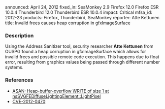 announced: April 24, 2012
fixed_in: SeaMonkey 2.9
          Firefox 12.0
          Firefox ESR 10.0.4
          Thunderbird 12.0
          Thunderbird ESR 10.0.4
impact: Critical
mfsa_id: 2012-23
products: Firefox, Thunderbird, SeaMonkey
reporter: Atte Kettunen
title: Invalid frees causes heap corruption in gfxImageSurface

<h3>Description</h3>

<p>Using the Address Sanitizer tool, security researcher <strong>Atte
Kettunen</strong> from OUSPG found a heap corruption in gfxImageSurface which
allows for invalid frees and possible remote code execution. This happens due to
float error, resulting from graphics values being passed through different
number systems.
</p>


<h3>References</h3>

<ul>
  <li><a href="https://bugzilla.mozilla.org/show_bug.cgi?id=734288">
       ASAN: Heap-buffer-overflow WRITE of size 1 at
nsSVGFEDiffuseLightingElement::LightPixel</a></li>
  <li><a href="http://cve.mitre.org/cgi-bin/cvename.cgi?name=CVE-2012-0470" class="ex-ref">CVE-2012-0470</a></li>
</ul>



